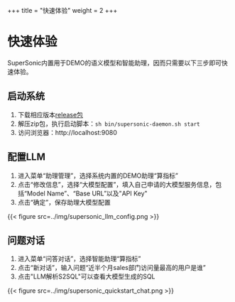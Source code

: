 +++
title = "快速体验"
weight = 2
+++

# 快速体验

SuperSonic内置用于DEMO的语义模型和智能助理，因而只需要以下三步即可快速体验。

## 启动系统

1. 下载相应版本[release包](https://github.com/tencentmusic/supersonic/releases)
2. 解压zip包，执行启动脚本：`sh bin/supersonic-daemon.sh start`
3. 访问浏览器：http://localhost:9080

## 配置LLM

1. 进入菜单“助理管理”，选择系统内置的DEMO助理“算指标”
2. 点击“修改信息”，选择“大模型配置”，填入自己申请的大模型服务信息，包括“Model Name”、“Base URL”以及"API Key"
3. 点击“确定”，保存助理大模型配置


{{< figure src=../img/supersonic_llm_config.png >}}
## 问题对话

1. 进入菜单“问答对话”，选择智能助理“算指标”
2. 点击“新对话”，输入问题“近半个月sales部门访问量最高的用户是谁”
3. 点击"LLM解析S2SQL"可以查看大模型生成的SQL

{{< figure src=../img/supersonic_quickstart_chat.png >}}